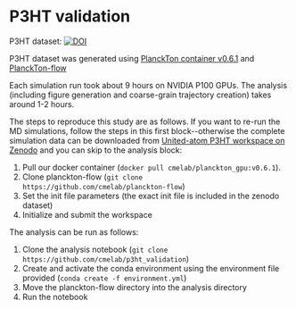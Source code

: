 # P3HT validation

P3HT dataset: [![DOI](https://zenodo.org/badge/DOI/10.5281/zenodo.5911940.svg)](https://doi.org/10.5281/zenodo.5911940)

P3HT dataset was generated using [PlanckTon container v0.6.1](https://hub.docker.com/layers/169424362/cmelab/planckton_gpu/v0.6.1/images/sha256-c31a85f9f454b4b9b4568bd6ffc7508cbf998343bbaea863c8397cd4600f567d?context=repo) and [PlanckTon-flow](https://github.com/cmelab/planckton-flow/commit/d2e24a40c62dd49ccf64f7e177e016599c8aeb6a)

Each simulation run took about 9 hours on NVIDIA P100 GPUs. The analysis (including figure generation and coarse-grain trajectory creation) takes around 1-2 hours.

The steps to reproduce this study are as follows.
If you want to re-run the MD simulations, follow the steps in this first block--otherwise the complete simulation data can be downloaded from [United-atom P3HT workspace on Zenodo](https://doi.org/10.5281/zenodo.5911940) and you can skip to the analysis block:
  1. Pull our docker container (`docker pull cmelab/planckton_gpu:v0.6.1`).
  1. Clone planckton-flow (`git clone https://github.com/cmelab/planckton-flow`)
  1. Set the init file parameters (the exact init file is included in the zenodo dataset)
  1. Initialize and submit the workspace

The analysis can be run as follows:
  1. Clone the analysis notebook (`git clone https://github.com/cmelab/p3ht_validation`)
  1. Create and activate the conda environment using the environment file provided (`conda create -f environment.yml`)
  1. Move the planckton-flow directory into the analysis directory
  1. Run the notebook
